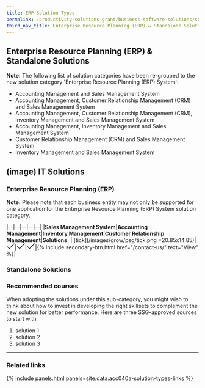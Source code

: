 ```yaml
---
title: ERP Solution Types
permalink: /productivity-solutions-grant/business-software-solutions/solution-types
third_nav_title: Enterprise Resource Planning (ERP) & Standalone Solutions
---
```


## Enterprise Resource Planning (ERP) & Standalone Solutions

**Note:**
The following list of solution categories have been re-grouped to the new solution category 'Enterprise Resource Planning (ERP) System':

- Accounting Management and Sales Management System
- Accounting Management, Customer Relationship Management (CRM) and Sales Management System
- Accounting Management, Customer Relationship Management (CRM), Inventory Management and Sales Management System
- Accounting Management, Inventory Management and Sales Management System
- Customer Relationship Management (CRM) and Sales Management System
- Inventory Management and Sales Management System

## (image) IT Solutions

### Enterprise Resource Planning (ERP)

**Note:**
Please note that each business entity may not only be supported for one application for the Enterprise Resource Planning (ERP) System solution category.

|--|--|--|--|--|
|**Sales Management System**|**Accounting Management**|**Inventory Management**|**Customer Relationship Management**|**Solutions**|
|![tick](/images/grow/psg/tick.png =20.85x14.85)|![tick](/images/grow/psg/tick.png)|![tick](/images/grow/psg/tick.png)|![tick](/images/grow/psg/tick.png)|{% include secondary-btn.html href="/contact-us/" text="View" %}|


### Standalone Solutions



### Recommended courses
When adopting the solutions under this sub-category, you might wish to think about how to invest in developing the right skillsets to complement the new solution for better performance. Here are three SSG-approved sources to start with
1. solution 1
2. solution 2
3. solution 3


---

### Related links

{% include panels.html panels=site.data.acc040a-solution-types-links %}
